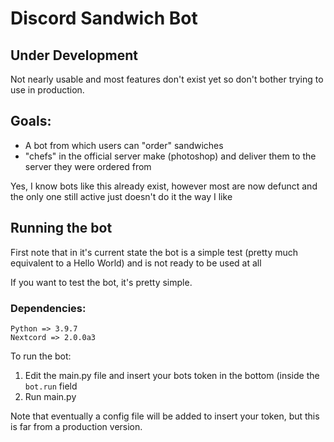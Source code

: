 # Discord Sandwich Bot
## Under Development
Not nearly usable and most features don't exist yet so don't bother trying to use in production.
## Goals:
- A bot from which users can "order" sandwiches
- "chefs" in the official server make (photoshop) and deliver them to the server they were ordered from

Yes, I know bots like this already exist, however most are now defunct and the only one still active just doesn't do it the way I like
## Running the bot
First note that in it's current state the bot is a simple test (pretty much equivalent to a Hello World) and is not ready to be used at all

If you want to test the bot, it's pretty simple.
 
### Dependencies:
```
Python => 3.9.7
Nextcord => 2.0.0a3
```

To run the bot:
1. Edit the main.py file and insert your bots token in the bottom (inside the `bot.run` field
2. Run main.py

Note that eventually a config file will be added to insert your token, but this is far from a production version.
